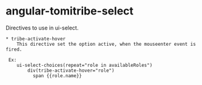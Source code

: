 # angular-tomitribe-select

Directives to use in ui-select.

    * tribe-activate-hover
        This directive set the option active, when the mouseenter event is fired.

     Ex:
        ui-select-choices(repeat="role in availableRoles")
            div(tribe-activate-hover="role")
              span {{role.name}}